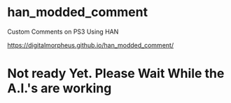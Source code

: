 # han_modded_comment
Custom Comments on PS3 Using HAN

https://digitalmorpheus.github.io/han_modded_comment/

# Not ready Yet. Please Wait While the A.I.'s are working
